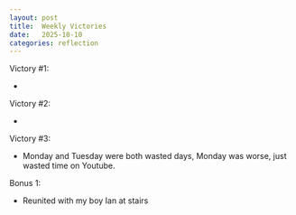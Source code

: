 ```yaml
---
layout: post
title:  Weekly Victories
date:   2025-10-10
categories: reflection
---
```


Victory #1:

- 

Victory #2:

- 

Victory #3:

- Monday and Tuesday were both wasted days, Monday was worse, just wasted time on Youtube.

Bonus 1:

- Reunited with my boy Ian at stairs
